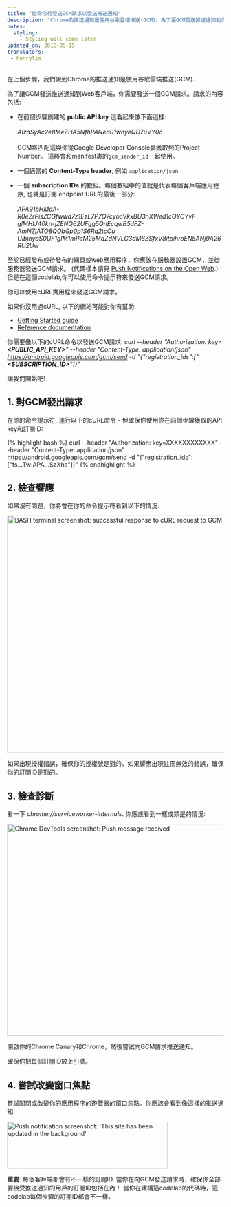 ```yaml
---
title: "從命令行發送GCM請求以發送推送通知"
description: "Chrome的推送通知是使用谷歌雲端推送(GCM)。為了讓GCM發送推送通知到你的Web客戶端, 你可以從命令行發送GCM請求。"
notes:
  styling:
    - Styling will come later
updated_on: 2016-05-15
translators:
 - henrylim
---
```



在上個步驟，我們說到Chrome的推送通知是使用谷歌雲端推送(GCM).

為了讓GCM發送推送通知到Web客戶端，你需要發送一個GCM請求。請求的內容包括:

* 在前個步驟創建的 **public API key** 這看起來像下面這樣:<br>
  <br>
  _AIzaSyAc2e8MeZHA5NfhPANea01wnyeQD7uVY0c_<br>
  <br>
  GCM將匹配這與你從Google Developer Console裏獲取到的Project Number。
  這將會和manifest裏的`gcm_sender_id`一起使用。

* 一個適當的 **Content-Type header**, 例如 `application/json`.

* 一個 **subscription IDs** 的數組。每個數組中的值就是代表每個客戶端應用程序,
  也就是訂閱 endpoint URL的最後一部分:<br>
  <br>
  _APA91bHMaA-R0eZrPisZCGfwwd7z1EzL7P7Q7cyocVkxBU3nXWed1cQYCYvF
  glMHIJ40kn-jZENQ62UFgg5QnEcqwB5dFZ-AmNZjATO8QObGp0p1S6Rq2tcCu
  UibjnyaS0UF1gIM1mPeM25MdZdNVLG3dM6ZSfxV8itpihroEN5ANj9A26RU2Uw_

至於已經發布或待發布的網頁或web應用程序，你應該在服務器設置GCM，並從服務器發送GCM請求。
(代碼樣本請見 [Push Notifications on the Open Web](/web/updates/2015/03/push-notifications-on-the-open-web).) 但是在這個codelab,你可以使用命令提示符來發送GCM請求。

你可以使用cURL實用程來發送GCM請求。

如果你沒用過cURL, 以下的網站可能對你有幫助:

* [Getting Started guide](http://ethanmick.com/getting-started-with-curl)
* [Reference documentation](http://curl.haxx.se/docs/manpage.html)

你需要像以下的cURL命令以發送GCM請求:
_curl --header "Authorization: key=**&lt;PUBLIC\_API\_KEY&gt;**" --header "Content-Type: application/json" https://android.googleapis.com/gcm/send -d "{\"registration\_ids\":[\"**&lt;SUBSCRIPTION\_ID&gt;**\"]}"_

 讓我們開始吧!

## 1. 對GCM發出請求

在你的命令提示符, 運行以下的cURL命令 - 但確保你使用你在前個步驟獲取的API key和訂閱ID:

{% highlight bash %}
curl --header "Authorization: key=XXXXXXXXXXXX" --header "Content-Type: application/json" https://android.googleapis.com/gcm/send -d "{\"registration_ids\":[\"fs...Tw:APA...SzXha\"]}"
{% endhighlight %}

## 2. 檢查響應

如果沒有問題，你將會在你的命令提示符看到以下的情況:

<img src="images/image16.png" width="890" height="551" alt="BASH terminal screenshot: successful response to cURL request to GCM to send a push message" />

如果出現授權錯誤，確保你的授權號是對的。如果響應出現註冊無效的錯誤，確保你的訂閱ID是對的。

## 3. 檢查診斷

看一下 _chrome://serviceworker-internals_. 你應該看到一樣或類是的情況:

<img src="images/image17.png" width="1547" height="492" alt="Chrome DevTools screenshot:  Push message received" />

開啟你的Chrome Canary和Chrome，然後嘗試向GCM請求推送通知。

確保你把每個訂閱ID放上引號。

## 4. 嘗試改變窗口焦點

嘗試關閉或改變你的應用程序的遊覽器的窗口焦點。你應該會看到像這樣的推送通知:

<img src="images/image18.png" width="373" height="109" alt="Push notification screenshot: 'This site has been updated in the background'" />

**重要**: 每個客戶端都會有不一樣的訂閱ID. 當你在向GCM發送請求時，確保你全部要接受推送通知的用戶的訂閱ID包括在內！
 當你在建構這codelab的代碼時，這codelab每個步驟的訂閱ID都會不一樣。
